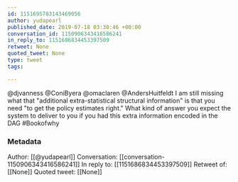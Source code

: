 ```yaml
---
id: 1151695783143469056
author: yudapearl
published_date: 2019-07-18 03:30:46 +00:00
conversation_id: 1150906343416586241
in_reply_to: 1151686834453397509
retweet: None
quoted_tweet: None
type: tweet
tags:

---
```


@djvanness @ConiByera @omaclaren @AndersHuitfeldt I am still missing what that "additional extra-statistical structural information" is that you need "to get the policy estimates right." What kind of answer you expect the system to deliver to you if you had this extra information encoded in the DAG #Bookofwhy

### Metadata

Author: [[@yudapearl]]
Conversation: [[conversation-1150906343416586241]]
In reply to: [[1151686834453397509]]
Retweet of: [[None]]
Quoted tweet: [[None]]

